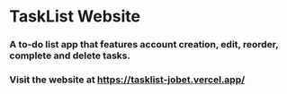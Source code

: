 # TaskList Website
### A to-do list app that features account creation, edit, reorder, complete and delete tasks.
### Visit the website at https://tasklist-jobet.vercel.app/
